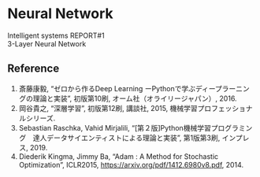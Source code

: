 # Neural Network
Intelligent systems REPORT#1  
3-Layer Neural Network

## Reference
1. 斎藤康毅, “ゼロから作るDeep Learning ーPythonで学ぶディープラーニングの理論と実装”, 初版第10刷, オーム社（オライリージャパン）, 2016.
2. 岡谷貴之, “深層学習”, 初版第12刷, 講談社, 2015, 機械学習プロフェッショナルシリーズ.
3. Sebastian Raschka, Vahid Mirjalili, “[第２版]Python機械学習プログラミング　達人データサイエンティストによる理論と実装”, 第1版第3刷, インプレス, 2019.
4. Diederik Kingma, Jimmy Ba, “Adam : A Method for Stochastic Optimization”, ICLR2015, https://arxiv.org/pdf/1412.6980v8.pdf, 2014.